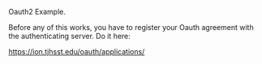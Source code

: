 Oauth2 Example. 

Before any of this works, you have to register your Oauth agreement with the authenticating server. Do it here:

https://ion.tjhsst.edu/oauth/applications/